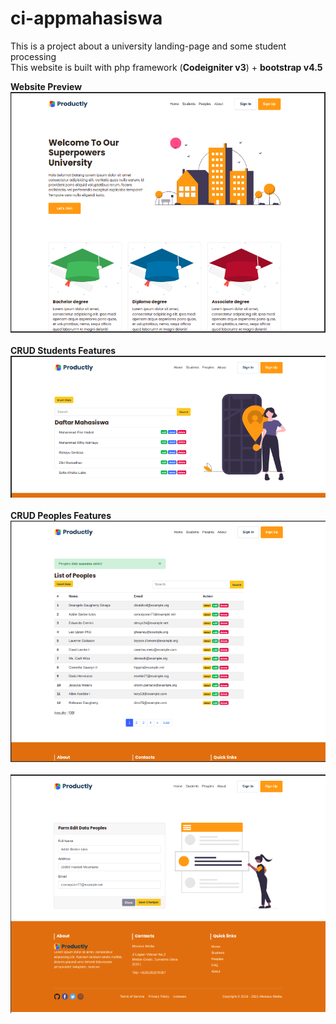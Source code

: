 # ci-appmahasiswa
This is a project about a university landing-page and some student processing <br>
This website is built with php framework (<b>Codeigniter v3</b>) + <b>bootstrap v4.5 <b><br>

Website Preview<br>
<img src="assets/img/ss-1.png"></img>
<br><br>
<b>CRUD</b> Students Features
<img src="assets/img/ss-4.png"></img>
<br><br>
<b>CRUD</b> Peoples Features
<img src="assets/img/ss-9.png"></img>
<br><br>
<img src="assets/img/ss-10.png"></img>


